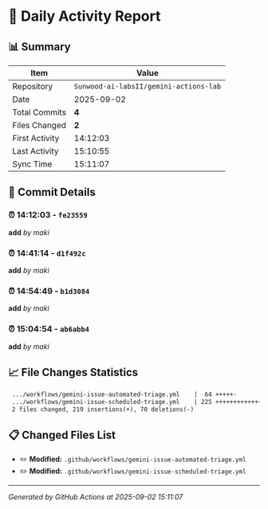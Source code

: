 # 📅 Daily Activity Report

## 📊 Summary
| Item | Value |
|------|-------|
| Repository | `Sunwood-ai-labsII/gemini-actions-lab` |
| Date | 2025-09-02 |
| Total Commits | **4** |
| Files Changed | **2** |
| First Activity | 14:12:03 |
| Last Activity | 15:10:55 |
| Sync Time | 15:11:07 |

## 📝 Commit Details

### ⏰ 14:12:03 - `fe23559`
**add**
*by maki*

### ⏰ 14:41:14 - `d1f492c`
**add**
*by maki*

### ⏰ 14:54:49 - `b1d3084`
**add**
*by maki*

### ⏰ 15:04:54 - `ab6abb4`
**add**
*by maki*

## 📈 File Changes Statistics

```diff
 .../workflows/gemini-issue-automated-triage.yml    |  64 +++++-
 .../workflows/gemini-issue-scheduled-triage.yml    | 225 +++++++++++++++------
 2 files changed, 219 insertions(+), 70 deletions(-)
```

## 📋 Changed Files List

- ✏️ **Modified:** `.github/workflows/gemini-issue-automated-triage.yml`
- ✏️ **Modified:** `.github/workflows/gemini-issue-scheduled-triage.yml`

---
*Generated by GitHub Actions at 2025-09-02 15:11:07*
